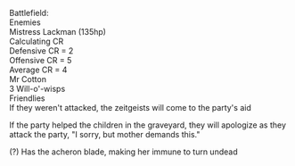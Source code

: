 Battlefield:  
Enemies  
Mistress Lackman (135hp)  
Calculating CR  
Defensive CR = 2  
Offensive CR = 5  
Average CR = 4  
Mr Cotton  
3 Will-o'-wisps  
Friendlies  
If they weren't attacked, the zeitgeists will come to the party's aid
 
If the party helped the children in the graveyard, they will apologize as they attack the party, "I sorry, but mother demands this."
 
(?) Has the acheron blade, making her immune to turn undead